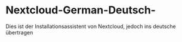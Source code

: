 # Nextcloud-German-Deutsch-
Dies ist der Installationsassistent von Nextcloud, jedoch ins deutsche übertragen
